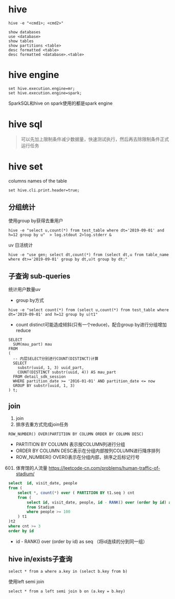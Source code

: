 

# hive
```
hive -e "<cmd1>; <cmd2>"
```
```
show databases
use <database>
show tables
show partitions <table>
desc formatted <table>
desc formatted <database>.<table>
```

# hive engine
```
set hive.execution.engine=mr;
set hive.execution.engine=spark;
```
SparkSQL和hive on spark使用的都是spark engine


# hive sql

> 可以先加上限制条件减少数据量，快速测试执行，然后再去除限制条件正式运行任务

# hive set
columns names of the table 
```
set hive.cli.print.header=true;
```
## 分组统计

使用group by获得去重用户
```
hive -e "select u,count(*) from test_table where dt='2019-09-01' and h=12 group by u"  > log.stdout 2>log.stderr &
```

uv 日活统计
```
hive -e "use gen; select dt,count(*) from (select dt,u from table_name where dt>='2019-09-01' group by dt,u)t group by dt;"
```


## 子查询 sub-queries

统计用户数量uv
- group by方式
```
hive -e "select count(*) from (select u,count(*) from test_table where dt='2019-09-01' and h=12 group by u)t1"
```
- count distinct可能造成倾斜(只有一个reduce)，配合group by进行分组增加reduce
```
SELECT
  SUM(mau_part) mau
FROM
(
  -- 内层SELECT分别进行COUNT(DISTINCT)计算
  SELECT
    substr(uuid, 1, 3) uuid_part,
    COUNT(DISTINCT substr(uuid, 4)) AS mau_part
  FROM detail_sdk_session
  WHERE partition_date >= '2016-01-01' AND partition_date <= now
  GROUP BY substr(uuid, 1, 3)
) t;
```

## join
1. join
2. 排序去重方式完成join任务

```
ROW_NUMBER() OVER(PARTITION BY COLUMN ORDER BY COLUMN DESC)
```
- PARTITION BY COLUMN 表示按COLUMN列进行分组
- ORDER BY COLUMN DESC表示在分组内部按列COLUMN进行降序排列
- ROW_NUMBER() OVER()表示在分组内部，排序之后标记行号 


601. 体育馆的人流量 https://leetcode-cn.com/problems/human-traffic-of-stadium/
```sql
select  id, visit_date, people
from (
    select *, count(*) over ( PARTITION BY t1.seq ) cnt
    from (
        select id, visit_date, people, id - RANK() over (order by id) as seq
        from Stadium
        where people >= 100
    ) t1
)t2
where cnt >= 3
order by id
```
- id - RANK() over (order by id) as seq   （将id连续的分到同一组）


## hive in/exists子查询
``` 
select * from a where a.key in (select b.key from b)
```

使用left semi join
```
select * from a left semi join b on (a.key = b.key)
```


